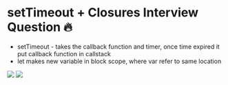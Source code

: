 # setTimeout + Closures Interview Question 🔥

- setTimeout - takes the callback function and timer, once time expired
  it put callback function in callstack
- let makes new variable in block scope, where var refer to same location

![](./pics/1.png)
![](./pics/2.png)
